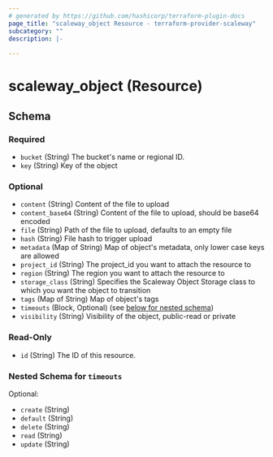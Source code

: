 ```yaml
---
# generated by https://github.com/hashicorp/terraform-plugin-docs
page_title: "scaleway_object Resource - terraform-provider-scaleway"
subcategory: ""
description: |-
  
---
```


# scaleway_object (Resource)





<!-- schema generated by tfplugindocs -->
## Schema

### Required

- `bucket` (String) The bucket's name or regional ID.
- `key` (String) Key of the object

### Optional

- `content` (String) Content of the file to upload
- `content_base64` (String) Content of the file to upload, should be base64 encoded
- `file` (String) Path of the file to upload, defaults to an empty file
- `hash` (String) File hash to trigger upload
- `metadata` (Map of String) Map of object's metadata, only lower case keys are allowed
- `project_id` (String) The project_id you want to attach the resource to
- `region` (String) The region you want to attach the resource to
- `storage_class` (String) Specifies the Scaleway Object Storage class to which you want the object to transition
- `tags` (Map of String) Map of object's tags
- `timeouts` (Block, Optional) (see [below for nested schema](#nestedblock--timeouts))
- `visibility` (String) Visibility of the object, public-read or private

### Read-Only

- `id` (String) The ID of this resource.

<a id="nestedblock--timeouts"></a>
### Nested Schema for `timeouts`

Optional:

- `create` (String)
- `default` (String)
- `delete` (String)
- `read` (String)
- `update` (String)
